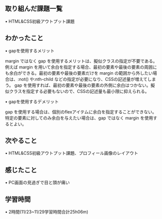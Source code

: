 ## 取り組んだ課題一覧
• HTML&CSS初級アウトプット課題

## わかったこと


• gapを使用するメリット

margin ではなく gap を使用するメリットは、擬似クラスの指定が不要である。例えば margin を用いて余白を指定する場合、最初の要素や最後の要素の周囲にも余白ができる。最初の要素や最後の要素だけを margin の範囲から外したい場合は、:not() や:nth-child などの指定が必要になり、CSSの記述量が増えてしまう。
gap を使用すれば、最初の要素や最後の要素の外側に余白はつかない。擬似クラスを指定する必要もないので、CSSの記述量も最小限に抑えられる。

• gapを使用するデメリット

gap を使用する場合は、個別のflexアイテムに余白を指定することができない。特定の要素に対してのみ余白を与えたい場合は、gap ではなく margin を使用するとよい。

## 次やること
• HTML&CSS初級アウトプット課題、プロフィール画像のレイアウト

## 感じたこと
• PC画面の見過ぎで目と頭が痛い


## 学習時間
• 2時間(11/23~11/29学習時間合計25h06m)